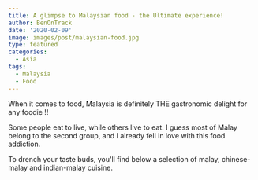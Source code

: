 ```yaml
---
title: A glimpse to Malaysian food - the Ultimate experience!
author: BenOnTrack
date: '2020-02-09'
image: images/post/malaysian-food.jpg
type: featured
categories:
  - Asia
tags:
  - Malaysia
  - Food
---
```


When it comes to food, Malaysia is definitely THE gastronomic delight for any foodie !!

Some people eat to live, while others live to eat. I guess most of Malay belong to the second group, and I already fell in love with this food addiction.

To drench your taste buds, you'll find below a selection of malay, chinese-malay and indian-malay cuisine.

<!-- Gallery -->
<div
  id="gallery"
  class="blueimp-gallery blueimp-gallery-carousel"
  aria-label="image carousel">
  <div class="slides" aria-live="off"></div>
  <h3 class="title"></h3>
  <!-- The placeholder for the description label: -->
  <p class="description"></p>
  <a
    class="prev"
    aria-controls="blueimp-gallery-carousel"
    aria-label="previous slide"></a>
  <a
    class="next"
    aria-controls="blueimp-gallery-carousel"
    aria-label="next slide"></a>
  <a
    class="play-pause"
    aria-controls="blueimp-gallery-carousel"
    aria-label="play slideshow"
    aria-pressed="true"
    role="button"></a>
  <ol class="indicator"></ol>
</div>

<script src="/plugins/blueimp/blueimp-gallery.min.js"></script>

<div id="gallery_links">
    <a href="/images/gallery/malaysian-food/Picture1.jpg" data-description="Rot"> </a>
    <a href="/images/gallery/malaysian-food/Picture2.jpg"></a>
    <a href="/images/gallery/malaysian-food/Picture3.jpg"></a>
    <a href="/images/gallery/malaysian-food/Picture4.jpg"></a>
    <a href="/images/gallery/malaysian-food/Picture5.jpg"></a>
    <a href="/images/gallery/malaysian-food/Picture6.jpg"></a>
    <a href="/images/gallery/malaysian-food/Picture7.jpg"></a>
    <a href="/images/gallery/malaysian-food/Picture8.jpg"></a>
    <a href="/images/gallery/malaysian-food/Picture9.jpg"></a>
    <a href="/images/gallery/malaysian-food/Picture10.jpg"></a>
    <a href="/images/gallery/malaysian-food/Picture11.jpg"></a>
    <a href="/images/gallery/malaysian-food/Picture12.jpg"></a>
    <a href="/images/gallery/malaysian-food/Picture13.jpg"></a>
    <a href="/images/gallery/malaysian-food/Picture14.jpg"></a>
    <a href="/images/gallery/malaysian-food/Picture15.jpg"></a>
    <a href="/images/gallery/malaysian-food/Picture16.jpg"></a>
    <a href="/images/gallery/malaysian-food/Picture17.jpg"></a>
    <a href="/images/gallery/malaysian-food/Picture18.jpg"></a>
    <a href="/images/gallery/malaysian-food/Picture19.jpg"></a>
    <a href="/images/gallery/malaysian-food/Picture20.jpg"></a>
    <a href="/images/gallery/malaysian-food/Picture21.jpg"></a>
    <a href="/images/gallery/malaysian-food/Picture22.jpg"></a>
    <a href="/images/gallery/malaysian-food/Picture23.jpg"></a>
    <a href="/images/gallery/malaysian-food/Picture24.jpg"></a>
    <a href="/images/gallery/malaysian-food/Picture25.jpg"></a>
    <a href="/images/gallery/malaysian-food/Picture26.jpg"></a>
    <a href="/images/gallery/malaysian-food/Picture27.jpg"></a>
    <a href="/images/gallery/malaysian-food/Picture28.jpg"></a>
    <a href="/images/gallery/malaysian-food/Picture29.jpg"></a>
    <a href="/images/gallery/malaysian-food/Picture30.jpg"></a>
    <a href="/images/gallery/malaysian-food/Picture31.jpg"></a>
    <a href="/images/gallery/malaysian-food/Picture32.jpg"></a>
    <a href="/images/gallery/malaysian-food/Picture33.jpg"></a>
    <a href="/images/gallery/malaysian-food/Picture34.jpg"></a>
    <a href="/images/gallery/malaysian-food/Picture35.jpg"></a>
    <a href="/images/gallery/malaysian-food/Picture36.jpg"></a>
    <a href="/images/gallery/malaysian-food/Picture37.jpg"></a>
    <a href="/images/gallery/malaysian-food/Picture38.jpg"></a>
    <a href="/images/gallery/malaysian-food/Picture39.jpg"></a>
    <a href="/images/gallery/malaysian-food/Picture40.jpg"></a>
    <a href="/images/gallery/malaysian-food/Picture41.jpg"></a>
    <a href="/images/gallery/malaysian-food/Picture42.jpg"></a>
    <a href="/images/gallery/malaysian-food/Picture43.jpg"></a>
    <a href="/images/gallery/malaysian-food/Picture44.jpg"></a>
    <a href="/images/gallery/malaysian-food/Picture45.jpg"></a>
    <a href="/images/gallery/malaysian-food/Picture46.jpg"></a>
    <a href="/images/gallery/malaysian-food/Picture47.jpg"></a>
    <a href="/images/gallery/malaysian-food/Picture48.jpg"></a>
</div>

<div>

 <script>
  blueimp.Gallery(document.getElementById('gallery_links').getElementsByTagName('a'), {
    container: '#gallery',
    carousel: true
  })
  
  document.getElementById('gallery_links').onclick = function (event) {
  event = event || window.event;
  var target = event.target || event.srcElement,
    link = target.src ? target.parentNode : target,
    options = {
      index: link, event: event,
      onslide: function (index, slide) {
        self = this;
        var initializeAdditional = function (index, data, klass, self) {
          var text = self.list[index].getAttribute(data),
            node = self.container.find(klass);
          node.empty();
          if (text) {
            node[0].appendChild(document.createTextNode(text));
          }
        };
        initializeAdditional(index, 'data-description', '.description', self);
      }
    },
    links = this.getElementsByTagName('a');
  blueimp.Gallery(links, options);
};
</script>

</div>